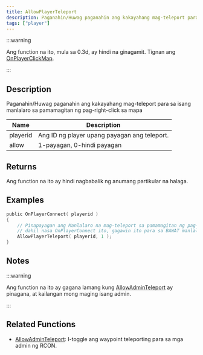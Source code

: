 ```yaml
---
title: AllowPlayerTeleport
description: Paganahin/Huwag paganahin ang kakayahang mag-teleport para sa isang manlalaro sa pamamagitan ng pag-right-click sa mapa.
tags: ["player"]
---
```


:::warning

Ang function na ito, mula sa 0.3d, ay hindi na ginagamit. Tignan ang [OnPlayerClickMap](../callbacks/OnPlayerClickMap).

:::

## Description

Paganahin/Huwag paganahin ang kakayahang mag-teleport para sa isang manlalaro sa pamamagitan ng pag-right-click sa mapa

| Name     | Description                                  |
| -------- | -------------------------------------------- |
| playerid | Ang ID ng player upang payagan ang teleport. |
| allow    | 1-payagan, 0-hindi payagan                   |

## Returns

Ang function na ito ay hindi nagbabalik ng anumang partikular na halaga.

## Examples

```c
public OnPlayerConnect( playerid )
{
    // Pinapayagan ang Manlalaro na mag-teleport sa pamamagitan ng pag-right-click sa mapa
    // dahil nasa OnPlayerConnect ito, gagawin ito para sa BAWAT manlalaro
    AllowPlayerTeleport( playerid, 1 );
}
```

## Notes

:::warning

Ang function na ito ay gagana lamang kung [AllowAdminTeleport](AllowAdminTeleport) ay pinagana, at kailangan mong maging isang admin.

:::

## Related Functions

- [AllowAdminTeleport](AllowAdminTeleport): I-toggle ang waypoint teleporting para sa mga admin ng RCON.